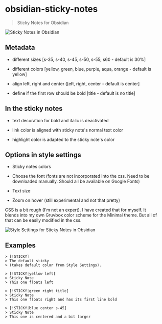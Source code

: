 # obsidian-sticky-notes

> Sticky Notes for Obsidian

<img src="https://github.com/dhniceday/obsidian-sticky-notes/blob/main/images/sticky-notes-readme1.png" alt="Sticky Notes in Obsidian" />

## Metadata

- different sizes [s-35, s-40, s-45, s-50, s-55, s60 - default is 30%]

- different colors [yellow, green, blue, purple, aqua, orange - default is yellow]

- align left, right and center ([eft, right, center - default is center]

- define if the first row should be bold [title - default is no title]

## In the sticky notes

- text decoration for bold and italic is deactivated

- link color is aligned with sticky note's normal text color

- highlight color is adapted to the sticky note's color

## Options in style settings

- Sticky notes colors

- Choose the font (fonts are not incorporated into the css. Need to be downloaded manually. Should all be available on Google Fonts)

- Text size

- Zoom on hover (still experimental and not that pretty)

CSS is a bit rough (I'm not an expert). I have created that for myself. It blends into my own Gruvbox color scheme for the Minimal theme. But all of that can be easily modified in the css.

<img src="https://github.com/dhniceday/obsidian-sticky-notes/blob/main/images/style-settings.png" alt="Style Settings for Sticky Notes in Obsidian" />

## Examples

```
> [!STICKY]
> The default sticky 
> (takes default color from Style Settings).
```

```
> [!STICKY|yellow left]
> Sticky Note
> This one floats left
```

```
> [!STICKY|green right title]
> Sticky Note
> This one floats right and has its first line bold
```

```
> [!STICKY|blue center s-45]
> Sticky Note
> This one is centered and a bit larger
```
